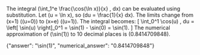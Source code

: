 The integral \(\int_1^e \frac{\cos(\ln x)}{x} \, dx\) can be evaluated using substitution. Let \(u = \ln x\), so \(du = \frac{1}{x} dx\). The limits change from \(x=1\) (\(u=0\)) to \(x=e\) (\(u=1\)). The integral becomes:
\[
\int_0^1 \cos(u) \, du = \left[ \sin(u) \right]_0^1 = \sin(1) - \sin(0) = \sin(1).
\]
The numerical approximation of \(\sin(1)\) to 10 decimal places is \(0.8414709848\).

{"answer": "\\sin(1)", "numerical_answer": "0.8414709848"}
